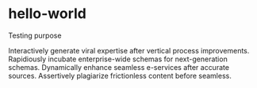 # hello-world
Testing purpose

Interactively generate viral expertise after vertical process improvements. Rapidiously incubate enterprise-wide schemas for next-generation schemas. Dynamically enhance seamless e-services after accurate sources. Assertively plagiarize frictionless content before seamless.
